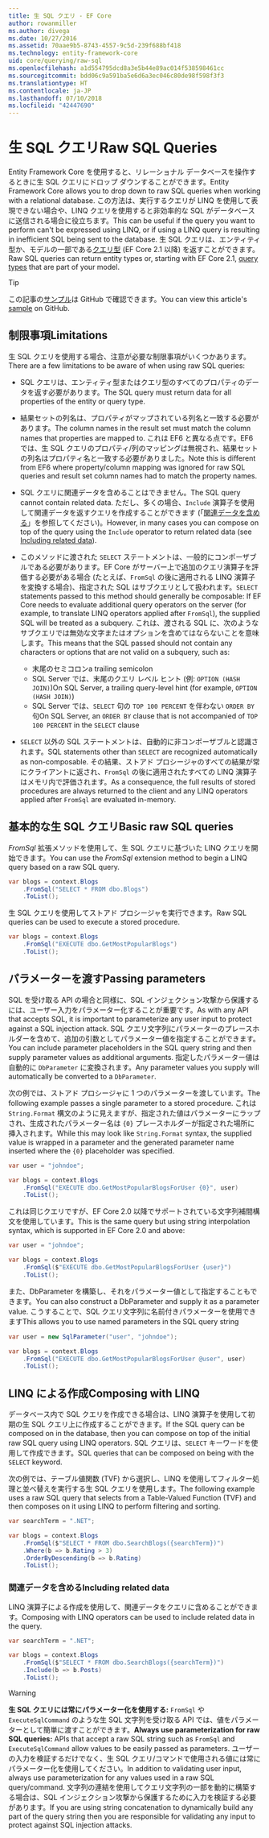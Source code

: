 ```yaml
---
title: 生 SQL クエリ - EF Core
author: rowanmiller
ms.author: divega
ms.date: 10/27/2016
ms.assetid: 70aae9b5-8743-4557-9c5d-239f688bf418
ms.technology: entity-framework-core
uid: core/querying/raw-sql
ms.openlocfilehash: a1d554795dcd8a3e5b44e89ac014f538598461cc
ms.sourcegitcommit: bdd06c9a591ba5e6d6a3ec046c80de98f598f3f3
ms.translationtype: HT
ms.contentlocale: ja-JP
ms.lasthandoff: 07/10/2018
ms.locfileid: "42447690"
---
```

# <a name="raw-sql-queries"></a><span data-ttu-id="1ae90-102">生 SQL クエリ</span><span class="sxs-lookup"><span data-stu-id="1ae90-102">Raw SQL Queries</span></span>

<span data-ttu-id="1ae90-103">Entity Framework Core を使用すると、リレーショナル データベースを操作するときに生 SQL クエリにドロップ ダウンすることができます。</span><span class="sxs-lookup"><span data-stu-id="1ae90-103">Entity Framework Core allows you to drop down to raw SQL queries when working with a relational database.</span></span> <span data-ttu-id="1ae90-104">この方法は、実行するクエリが LINQ を使用して表現できない場合や、LINQ クエリを使用すると非効率的な SQL がデータベースに送信される場合に役立ちます。</span><span class="sxs-lookup"><span data-stu-id="1ae90-104">This can be useful if the query you want to perform can't be expressed using LINQ, or if using a LINQ query is resulting in inefficient SQL being sent to the database.</span></span> <span data-ttu-id="1ae90-105">生 SQL クエリは、エンティティ型か、モデルの一部である[クエリ型](xref:core/modeling/query-types) (EF Core 2.1 以降) を返すことができます。</span><span class="sxs-lookup"><span data-stu-id="1ae90-105">Raw SQL queries can return entity types or, starting with EF Core 2.1, [query types](xref:core/modeling/query-types) that are part of your model.</span></span>

> [!TIP]  
> <span data-ttu-id="1ae90-106">この記事の[サンプル](https://github.com/aspnet/EntityFramework.Docs/tree/master/samples/core/Querying)は GitHub で確認できます。</span><span class="sxs-lookup"><span data-stu-id="1ae90-106">You can view this article's [sample](https://github.com/aspnet/EntityFramework.Docs/tree/master/samples/core/Querying) on GitHub.</span></span>

## <a name="limitations"></a><span data-ttu-id="1ae90-107">制限事項</span><span class="sxs-lookup"><span data-stu-id="1ae90-107">Limitations</span></span>

<span data-ttu-id="1ae90-108">生 SQL クエリを使用する場合、注意が必要な制限事項がいくつかあります。</span><span class="sxs-lookup"><span data-stu-id="1ae90-108">There are a few limitations to be aware of when using raw SQL queries:</span></span>

* <span data-ttu-id="1ae90-109">SQL クエリは、エンティティ型またはクエリ型のすべてのプロパティのデータを返す必要があります。</span><span class="sxs-lookup"><span data-stu-id="1ae90-109">The SQL query must return data for all properties of the entity or query type.</span></span>

* <span data-ttu-id="1ae90-110">結果セットの列名は、プロパティがマップされている列名と一致する必要があります。</span><span class="sxs-lookup"><span data-stu-id="1ae90-110">The column names in the result set must match the column names that properties are mapped to.</span></span> <span data-ttu-id="1ae90-111">これは EF6 と異なる点です。EF6 では、生 SQL クエリのプロパティ/列のマッピングは無視され、結果セットの列名はプロパティ名と一致する必要がありました。</span><span class="sxs-lookup"><span data-stu-id="1ae90-111">Note this is different from EF6 where property/column mapping was ignored for raw SQL queries and result set column names had to match the property names.</span></span>

* <span data-ttu-id="1ae90-112">SQL クエリに関連データを含めることはできません。</span><span class="sxs-lookup"><span data-stu-id="1ae90-112">The SQL query cannot contain related data.</span></span> <span data-ttu-id="1ae90-113">ただし、多くの場合、`Include` 演算子を使用して関連データを返すクエリを作成することができます (「[関連データを含める](#including-related-data)」を参照してください)。</span><span class="sxs-lookup"><span data-stu-id="1ae90-113">However, in many cases you can compose on top of the query using the `Include` operator to return related data (see [Including related data](#including-related-data)).</span></span>

* <span data-ttu-id="1ae90-114">このメソッドに渡された `SELECT` ステートメントは、一般的にコンポーザブルである必要があります。EF Core がサーバー上で追加のクエリ演算子を評価する必要がある場合 (たとえば、`FromSql` の後に適用される LINQ 演算子を変換する場合)、指定された SQL はサブクエリとして扱われます。</span><span class="sxs-lookup"><span data-stu-id="1ae90-114">`SELECT` statements passed to this method should generally be composable: If EF Core needs to evaluate additional query operators on the server (for example, to translate LINQ operators applied after `FromSql`), the supplied SQL will be treated as a subquery.</span></span> <span data-ttu-id="1ae90-115">これは、渡される SQL に、次のようなサブクエリでは無効な文字またはオプションを含めてはならないことを意味します。</span><span class="sxs-lookup"><span data-stu-id="1ae90-115">This means that the SQL passed should not contain any characters or options that are not valid on a subquery, such as:</span></span>
  * <span data-ttu-id="1ae90-116">末尾のセミコロン</span><span class="sxs-lookup"><span data-stu-id="1ae90-116">a trailing semicolon</span></span>
  * <span data-ttu-id="1ae90-117">SQL Server では、末尾のクエリ レベル ヒント (例: `OPTION (HASH JOIN)`)</span><span class="sxs-lookup"><span data-stu-id="1ae90-117">On SQL Server, a trailing query-level hint (for example, `OPTION (HASH JOIN)`)</span></span>
  * <span data-ttu-id="1ae90-118">SQL Server では、`SELECT` 句の `TOP 100 PERCENT` を伴わない `ORDER BY` 句</span><span class="sxs-lookup"><span data-stu-id="1ae90-118">On SQL Server, an `ORDER BY` clause that is not accompanied of `TOP 100 PERCENT` in the `SELECT` clause</span></span>

* <span data-ttu-id="1ae90-119">`SELECT` 以外の SQL ステートメントは、自動的に非コンポーザブルと認識されます。</span><span class="sxs-lookup"><span data-stu-id="1ae90-119">SQL statements other than `SELECT` are recognized automatically as non-composable.</span></span> <span data-ttu-id="1ae90-120">その結果、ストアド プロシージャのすべての結果が常にクライアントに返され、`FromSql` の後に適用されたすべての LINQ 演算子はメモリ内で評価されます。</span><span class="sxs-lookup"><span data-stu-id="1ae90-120">As a consequence, the full results of stored procedures are always returned to the client and any LINQ operators applied after `FromSql` are evaluated in-memory.</span></span>

## <a name="basic-raw-sql-queries"></a><span data-ttu-id="1ae90-121">基本的な生 SQL クエリ</span><span class="sxs-lookup"><span data-stu-id="1ae90-121">Basic raw SQL queries</span></span>

<span data-ttu-id="1ae90-122">*FromSql* 拡張メソッドを使用して、生 SQL クエリに基づいた LINQ クエリを開始できます。</span><span class="sxs-lookup"><span data-stu-id="1ae90-122">You can use the *FromSql* extension method to begin a LINQ query based on a raw SQL query.</span></span>

<!-- [!code-csharp[Main](samples/core/Querying/Querying/RawSQL/Sample.cs)] -->
``` csharp
var blogs = context.Blogs
    .FromSql("SELECT * FROM dbo.Blogs")
    .ToList();
```

<span data-ttu-id="1ae90-123">生 SQL クエリを使用してストアド プロシージャを実行できます。</span><span class="sxs-lookup"><span data-stu-id="1ae90-123">Raw SQL queries can be used to execute a stored procedure.</span></span>

<!-- [!code-csharp[Main](samples/core/Querying/Querying/RawSQL/Sample.cs)] -->
``` csharp
var blogs = context.Blogs
    .FromSql("EXECUTE dbo.GetMostPopularBlogs")
    .ToList();
```

## <a name="passing-parameters"></a><span data-ttu-id="1ae90-124">パラメーターを渡す</span><span class="sxs-lookup"><span data-stu-id="1ae90-124">Passing parameters</span></span>

<span data-ttu-id="1ae90-125">SQL を受け取る API の場合と同様に、SQL インジェクション攻撃から保護するには、ユーザー入力をパラメーター化することが重要です。</span><span class="sxs-lookup"><span data-stu-id="1ae90-125">As with any API that accepts SQL, it is important to parameterize any user input to protect against a SQL injection attack.</span></span> <span data-ttu-id="1ae90-126">SQL クエリ文字列にパラメーターのプレースホルダーを含めて、追加の引数としてパラメーター値を指定することができます。</span><span class="sxs-lookup"><span data-stu-id="1ae90-126">You can include parameter placeholders in the SQL query string and then supply parameter values as additional arguments.</span></span> <span data-ttu-id="1ae90-127">指定したパラメーター値は自動的に `DbParameter` に変換されます。</span><span class="sxs-lookup"><span data-stu-id="1ae90-127">Any parameter values you supply will automatically be converted to a `DbParameter`.</span></span>

<span data-ttu-id="1ae90-128">次の例では、ストアド プロシージャに 1 つのパラメーターを渡しています。</span><span class="sxs-lookup"><span data-stu-id="1ae90-128">The following example passes a single parameter to a stored procedure.</span></span> <span data-ttu-id="1ae90-129">これは `String.Format` 構文のように見えますが、指定された値はパラメーターにラップされ、生成されたパラメーター名は `{0}` プレースホルダーが指定された場所に挿入されます。</span><span class="sxs-lookup"><span data-stu-id="1ae90-129">While this may look like `String.Format` syntax, the supplied value is wrapped in a parameter and the generated parameter name inserted where the `{0}` placeholder was specified.</span></span>

<!-- [!code-csharp[Main](samples/core/Querying/Querying/RawSQL/Sample.cs)] -->
``` csharp
var user = "johndoe";

var blogs = context.Blogs
    .FromSql("EXECUTE dbo.GetMostPopularBlogsForUser {0}", user)
    .ToList();
```

<span data-ttu-id="1ae90-130">これは同じクエリですが、EF Core 2.0 以降でサポートされている文字列補間構文を使用しています。</span><span class="sxs-lookup"><span data-stu-id="1ae90-130">This is the same query but using string interpolation syntax, which is supported in EF Core 2.0 and above:</span></span>

<!-- [!code-csharp[Main](samples/core/Querying/Querying/RawSQL/Sample.cs)] -->
``` csharp
var user = "johndoe";

var blogs = context.Blogs
    .FromSql($"EXECUTE dbo.GetMostPopularBlogsForUser {user}")
    .ToList();
```

<span data-ttu-id="1ae90-131">また、DbParameter を構築し、それをパラメーター値として指定することもできます。</span><span class="sxs-lookup"><span data-stu-id="1ae90-131">You can also construct a DbParameter and supply it as a parameter value.</span></span> <span data-ttu-id="1ae90-132">こうすることで、SQL クエリ文字列に名前付きパラメーターを使用できます</span><span class="sxs-lookup"><span data-stu-id="1ae90-132">This allows you to use named parameters in the SQL query string</span></span>

<!-- [!code-csharp[Main](samples/core/Querying/Querying/RawSQL/Sample.cs)] -->
``` csharp
var user = new SqlParameter("user", "johndoe");

var blogs = context.Blogs
    .FromSql("EXECUTE dbo.GetMostPopularBlogsForUser @user", user)
    .ToList();
```

## <a name="composing-with-linq"></a><span data-ttu-id="1ae90-133">LINQ による作成</span><span class="sxs-lookup"><span data-stu-id="1ae90-133">Composing with LINQ</span></span>

<span data-ttu-id="1ae90-134">データベース内で SQL クエリを作成できる場合は、LINQ 演算子を使用して初期の生 SQL クエリ上に作成することができます。</span><span class="sxs-lookup"><span data-stu-id="1ae90-134">If the SQL query can be composed on in the database, then you can compose on top of the initial raw SQL query using LINQ operators.</span></span> <span data-ttu-id="1ae90-135">SQL クエリは、`SELECT` キーワードを使用して作成できます。</span><span class="sxs-lookup"><span data-stu-id="1ae90-135">SQL queries that can be composed on being with the `SELECT` keyword.</span></span>

<span data-ttu-id="1ae90-136">次の例では、テーブル値関数 (TVF) から選択し、LINQ を使用してフィルター処理と並べ替えを実行する生 SQL クエリを使用します。</span><span class="sxs-lookup"><span data-stu-id="1ae90-136">The following example uses a raw SQL query that selects from a Table-Valued Function (TVF) and then composes on it using LINQ to perform filtering and sorting.</span></span>

<!-- [!code-csharp[Main](samples/core/Querying/Querying/RawSQL/Sample.cs)] -->
``` csharp
var searchTerm = ".NET";

var blogs = context.Blogs
    .FromSql($"SELECT * FROM dbo.SearchBlogs({searchTerm})")
    .Where(b => b.Rating > 3)
    .OrderByDescending(b => b.Rating)
    .ToList();
```

### <a name="including-related-data"></a><span data-ttu-id="1ae90-137">関連データを含める</span><span class="sxs-lookup"><span data-stu-id="1ae90-137">Including related data</span></span>

<span data-ttu-id="1ae90-138">LINQ 演算子による作成を使用して、関連データをクエリに含めることができます。</span><span class="sxs-lookup"><span data-stu-id="1ae90-138">Composing with LINQ operators can be used to include related data in the query.</span></span>

<!-- [!code-csharp[Main](samples/core/Querying/Querying/RawSQL/Sample.cs)] -->
``` csharp
var searchTerm = ".NET";

var blogs = context.Blogs
    .FromSql($"SELECT * FROM dbo.SearchBlogs({searchTerm})")
    .Include(b => b.Posts)
    .ToList();
```

> [!WARNING]  
> <span data-ttu-id="1ae90-139">**生 SQL クエリには常にパラメーター化を使用する:** `FromSql` や `ExecuteSqlCommand` のような生 SQL 文字列を受け取る API では、値をパラメーターとして簡単に渡すことができます。</span><span class="sxs-lookup"><span data-stu-id="1ae90-139">**Always use parameterization for raw SQL queries:** APIs that accept a raw SQL string such as `FromSql` and `ExecuteSqlCommand` allow values to be easily passed as parameters.</span></span> <span data-ttu-id="1ae90-140">ユーザーの入力を検証するだけでなく、生 SQL クエリ/コマンドで使用される値には常にパラメーター化を使用してください。</span><span class="sxs-lookup"><span data-stu-id="1ae90-140">In addition to validating user input, always use parameterization for any values used in a raw SQL query/command.</span></span> <span data-ttu-id="1ae90-141">文字列の連結を使用してクエリ文字列の一部を動的に構築する場合は、SQL インジェクション攻撃から保護するために入力を検証する必要があります。</span><span class="sxs-lookup"><span data-stu-id="1ae90-141">If you are using string concatenation to dynamically build any part of the query string then you are responsible for validating any input to protect against SQL injection attacks.</span></span>
